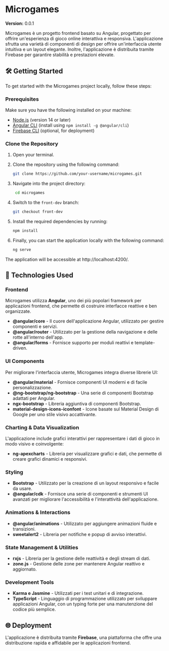 # Microgames

**Version:** 0.0.1

Microgames è un progetto frontend basato su Angular, progettato per offrire un'esperienza di gioco online interattiva e responsiva. L'applicazione sfrutta una varietà di componenti di design per offrire un'interfaccia utente intuitiva e un layout elegante. Inoltre, l'applicazione è distribuita tramite Firebase per garantire stabilità e prestazioni elevate.

## 🛠️ Getting Started

To get started with the Microgames project locally, follow these steps:

### Prerequisites

Make sure you have the following installed on your machine:

- [Node.js](https://nodejs.org/) (version 14 or later)
- [Angular CLI](https://angular.io/cli) (install using `npm install -g @angular/cli`)
- [Firebase CLI](https://firebase.google.com/docs/cli) (optional, for deployment)

### Clone the Repository

1. Open your terminal.
2. Clone the repository using the following command:

   ```bash
   git clone https://github.com/your-username/microgames.git
   ```

3. Navigate into the project directory:

   ```bash
    cd microgames
   ```

4. Switch to the `front-dev` branch:

   ```bash
   git checkout front-dev
   ```

5. Install the required dependencies by running:

   ```bash
   npm install
   ```

6. Finally, you can start the application locally with the following command:

   ```bash
   ng serve
   ```

The application will be accessible at http://localhost:4200/.

## 🚀 Technologies Used

### Frontend
Microgames utilizza **Angular**, uno dei più popolari framework per applicazioni frontend, che permette di costruire interfacce reattive e ben organizzate.

- **@angular/core** - Il cuore dell'applicazione Angular, utilizzato per gestire componenti e servizi.
- **@angular/router** - Utilizzato per la gestione della navigazione e delle rotte all'interno dell'app.
- **@angular/forms** - Fornisce supporto per moduli reattivi e template-driven.

### UI Components
Per migliorare l'interfaccia utente, Microgames integra diverse librerie UI:

- **@angular/material** - Fornisce componenti UI moderni e di facile personalizzazione.
- **@ng-bootstrap/ng-bootstrap** - Una serie di componenti Bootstrap adattati per Angular.
- **ngx-bootstrap** - Libreria aggiuntiva di componenti Bootstrap.
- **material-design-icons-iconfont** - Icone basate sul Material Design di Google per uno stile visivo accattivante.

### Charting & Data Visualization
L'applicazione include grafici interattivi per rappresentare i dati di gioco in modo visivo e coinvolgente:

- **ng-apexcharts** - Libreria per visualizzare grafici e dati, che permette di creare grafici dinamici e responsivi.

### Styling
- **Bootstrap** - Utilizzato per la creazione di un layout responsivo e facile da usare.
- **@angular/cdk** - Fornisce una serie di componenti e strumenti UI avanzati per migliorare l'accessibilità e l'interattività dell'applicazione.

### Animations & Interactions
- **@angular/animations** - Utilizzato per aggiungere animazioni fluide e transizioni.
- **sweetalert2** - Libreria per notifiche e popup di avviso interattivi.

### State Management & Utilities
- **rxjs** - Libreria per la gestione delle reattività e degli stream di dati.
- **zone.js** - Gestione delle zone per mantenere Angular reattivo e aggiornato.

### Development Tools
- **Karma e Jasmine** - Utilizzati per i test unitari e di integrazione.
- **TypeScript** - Linguaggio di programmazione utilizzato per sviluppare applicazioni Angular, con un typing forte per una manutenzione del codice più semplice.

## 🌐 Deployment

L'applicazione è distribuita tramite **Firebase**, una piattaforma che offre una distribuzione rapida e affidabile per le applicazioni frontend.

